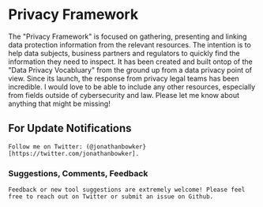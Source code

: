 # Privacy Framework
The "Privacy Framework" is focused on gathering, presenting and linking data protection information from the relevant resources. The intention is to help data subjects, business partners and regulators to quickly find the information they need to inspect. It has been created and built ontop of the "Data Privacy Vocabluary" from the ground up from a data privacy point of view. Since its launch, the response from privacy legal teams has been incredible. I would love to be able to include any other resources, especially from fields outside of cybersecurity and law. Please let me know about anything that might be missing!

   ## For Update Notifications
    Follow me on Twitter: (@jonathanbowker}[https://twitter.com/jonathanbowker]. 
  

   ### Suggestions, Comments, Feedback
    Feedback or new tool suggestions are extremely welcome! Please feel free to reach out on Twitter or submit an issue on Github.

